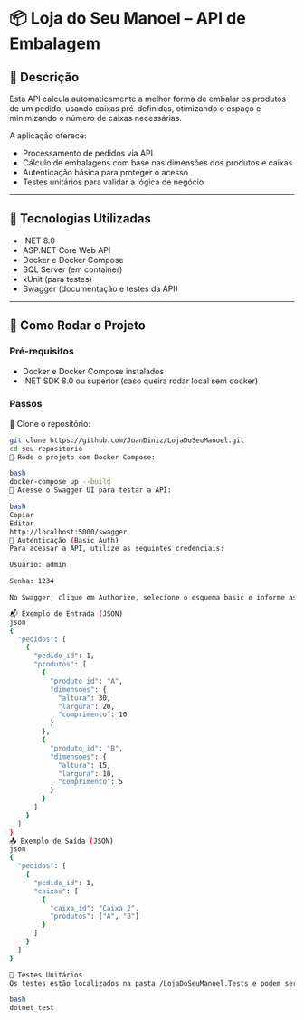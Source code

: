 # 📦 Loja do Seu Manoel – API de Embalagem

## 📝 Descrição
Esta API calcula automaticamente a melhor forma de embalar os produtos de um pedido, usando caixas pré-definidas, otimizando o espaço e minimizando o número de caixas necessárias.

A aplicação oferece:
- Processamento de pedidos via API
- Cálculo de embalagens com base nas dimensões dos produtos e caixas
- Autenticação básica para proteger o acesso
- Testes unitários para validar a lógica de negócio

---

## 🚀 Tecnologias Utilizadas
- .NET 8.0
- ASP.NET Core Web API
- Docker e Docker Compose
- SQL Server (em container)
- xUnit (para testes)
- Swagger (documentação e testes da API)

---

## 📂 Como Rodar o Projeto

### Pré-requisitos
- Docker e Docker Compose instalados
- .NET SDK 8.0 ou superior (caso queira rodar local sem docker)

### Passos

🔹 Clone o repositório:
```bash
git clone https://github.com/JuanDiniz/LojaDoSeuManoel.git
cd seu-repositorio
🔹 Rode o projeto com Docker Compose:

bash
docker-compose up --build
🔹 Acesse o Swagger UI para testar a API:

bash
Copiar
Editar
http://localhost:5000/swagger
🔐 Autenticação (Basic Auth)
Para acessar a API, utilize as seguintes credenciais:

Usuário: admin

Senha: 1234

No Swagger, clique em Authorize, selecione o esquema basic e informe as credenciais.

📬 Exemplo de Entrada (JSON)
json
{
  "pedidos": [
    {
      "pedido_id": 1,
      "produtos": [
        {
          "produto_id": "A",
          "dimensoes": {
            "altura": 30,
            "largura": 20,
            "comprimento": 10
          }
        },
        {
          "produto_id": "B",
          "dimensoes": {
            "altura": 15,
            "largura": 10,
            "comprimento": 5
          }
        }
      ]
    }
  ]
}
📤 Exemplo de Saída (JSON)
json
{
  "pedidos": [
    {
      "pedido_id": 1,
      "caixas": [
        {
          "caixa_id": "Caixa 2",
          "produtos": ["A", "B"]
        }
      ]
    }
  ]
}

🧪 Testes Unitários
Os testes estão localizados na pasta /LojaDoSeuManoel.Tests e podem ser executados com:

bash
dotnet test
